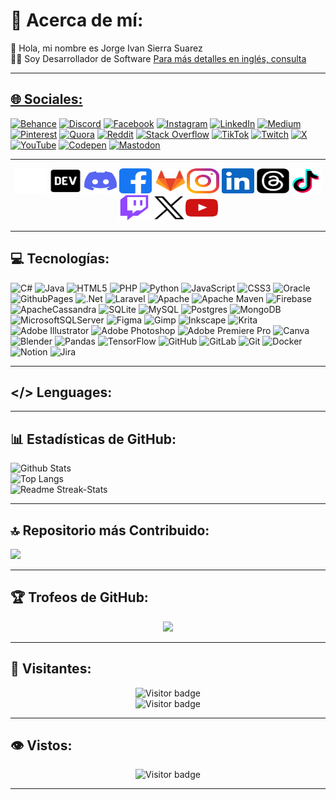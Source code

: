 # 💫 Acerca de mí:
<div align="left">
👋 Hola, mi nombre es Jorge Ivan Sierra Suarez <br>👨‍💻 Soy Desarrollador de Software
<a href="README.md" target="_blank">Para más detalles en inglés, consulta 
</div>

<hr>

## 🌐 Sociales:
[![Behance](https://img.shields.io/badge/Behance-1769ff?logo=behance&logoColor=white)](https://behance.net/jissbossg)
[![Discord](https://img.shields.io/badge/Discord-%237289DA.svg?logo=discord&logoColor=white)](https://discord.gg/jissbossg)
[![Facebook](https://img.shields.io/badge/Facebook-%231877F2.svg?logo=Facebook&logoColor=white)](https://facebook.com/jissbossg)
[![Instagram](https://img.shields.io/badge/Instagram-%23E4405F.svg?logo=Instagram&logoColor=white)](https://instagram.com/jissbossg)
[![LinkedIn](https://img.shields.io/badge/LinkedIn-%230077B5.svg?logo=linkedin&logoColor=white)](https://linkedin.com/in/jissbossg)
[![Medium](https://img.shields.io/badge/Medium-12100E?logo=medium&logoColor=white)](https://medium.com/@jissbossg)
[![Pinterest](https://img.shields.io/badge/Pinterest-%23E60023.svg?logo=Pinterest&logoColor=white)](https://pinterest.com/jissbossg) [![Quora](https://img.shields.io/badge/Quora-%23B92B27.svg?logo=Quora&logoColor=white)](https://quora.com/profile/jissbossg)
[![Reddit](https://img.shields.io/badge/Reddit-%23FF4500.svg?logo=Reddit&logoColor=white)](https://reddit.com/user/jissbossg)
[![Stack Overflow](https://img.shields.io/badge/-Stackoverflow-FE7A16?logo=stack-overflow&logoColor=white)](https://stackoverflow.com/users/jissbossg)
[![TikTok](https://img.shields.io/badge/TikTok-%23000000.svg?logo=TikTok&logoColor=white)](https://tiktok.com/@jissbossg)
[![Twitch](https://img.shields.io/badge/Twitch-%239146FF.svg?logo=Twitch&logoColor=white)](https://twitch.tv/jissbossg)
[![X](https://img.shields.io/badge/X-black.svg?logo=X&logoColor=white)](https://x.com/jissbossg)
[![YouTube](https://img.shields.io/badge/YouTube-%23FF0000.svg?logo=YouTube&logoColor=white)](https://youtube.com/@jissbossg)
[![Codepen](https://img.shields.io/badge/Codepen-000000?style=for-the-badge&logo=codepen&logoColor=white)](https://codepen.io/jissbossg)
[![Mastodon](https://img.shields.io/badge/-MASTODON-%232B90D9?style=for-the-badge&logo=mastodon&logoColor=white)](https://mastodon.social/@jissbossg)

<hr>

<div align="center">
  <a href="https://app.aluracursos.com/user/jissbossg
" target="_blank"><img src="assets/icons/social/svg/alura/default.svg" width="52" height="40" alt="Alura logo"/></a>
  <a href="https://dev.to/jissbossg" target="_blank"><img src="assets/icons/social/svg/devto/default.svg" width="52" height="40" alt="Dev.To logo"/></a>
  <a href="https://discord.gg/JGSBF8UMup
" target="_blank"><img src="assets/icons/social/svg/discord/default.svg" width="52" height="40" alt="Discord logo"/></a>
  <a href="https://www.facebook.com/jissbossg" target="_blank"><img src="assets/icons/social/svg/facebook/default.svg" width="52" height="40" alt="Facebook logo"/></a>
  <a href="https://gitlab.com/jissbossg" target="_blank"><img src="assets/icons/social/svg/gitlab/default.svg" width="52" height="40" alt="GitLab logo"/></a><a href="https://www.instagram.com/jissbossg"><img src="assets/icons/social/svg/instagram/default.svg" width="52" height="40" alt="Instagram logo"/></a>
  <a href="https://www.linkedin.com/in/jissbossg"><img src="assets/icons/social/svg/linkedin/default.svg" width="52" height="40" alt="Linkedin logo"/></a>
  <a href="https://www.threads.net/@jissbossg"><img src="assets/icons/social/svg/threads/default.svg" width="52" height="40" alt="Threads logo"/></a><a href="https://www.tiktok.com/@jissbossg"><img src="assets/icons/social/svg/tiktok/default.svg" width="52" height="40" alt="Tiktok logo"/></a>
  <a href="https://www.twitch.tv/jissbossg"><img src="assets/icons/social/svg/twitch/default.svg" width="52" height="40" alt="Twitch logo"/></a>
  <a href="https://x.com/jissbossg"><img src="assets/icons/social/svg/x/default.svg" width="52" height="40" alt="X logo"/></a><a href="https://www.youtube.com/@jissbossg"><img src="assets/icons/social/svg/youtube/default.svg" width="52" height="40" alt="Youtube logo"/></a>
</div>

<hr>

## 💻 Tecnologías:
![C#](https://img.shields.io/badge/c%23-%23239120.svg?style=for-the-badge&logo=csharp&logoColor=white)
![Java](https://img.shields.io/badge/java-%23ED8B00.svg?style=for-the-badge&logo=openjdk&logoColor=white)
![HTML5](https://img.shields.io/badge/html5-%23E34F26.svg?style=for-the-badge&logo=html5&logoColor=white)
![PHP](https://img.shields.io/badge/php-%23777BB4.svg?style=for-the-badge&logo=php&logoColor=white)
![Python](https://img.shields.io/badge/python-3670A0?style=for-the-badge&logo=python&logoColor=ffdd54)
![JavaScript](https://img.shields.io/badge/javascript-%23323330.svg?style=for-the-badge&logo=javascript&logoColor=%23F7DF1E)
![CSS3](https://img.shields.io/badge/css3-%231572B6.svg?style=for-the-badge&logo=css3&logoColor=white)
![Oracle](https://img.shields.io/badge/Oracle-F80000?style=for-the-badge&logo=oracle&logoColor=white)
![GithubPages](https://img.shields.io/badge/github%20pages-121013?style=for-the-badge&logo=github&logoColor=white)
![.Net](https://img.shields.io/badge/.NET-5C2D91?style=for-the-badge&logo=.net&logoColor=white)
![Laravel](https://img.shields.io/badge/laravel-%23FF2D20.svg?style=for-the-badge&logo=laravel&logoColor=white)
![Apache](https://img.shields.io/badge/apache-%23D42029.svg?style=for-the-badge&logo=apache&logoColor=white)
![Apache Maven](https://img.shields.io/badge/Apache%20Maven-C71A36?style=for-the-badge&logo=Apache%20Maven&logoColor=white)
![Firebase](https://img.shields.io/badge/firebase-a08021?style=for-the-badge&logo=firebase&logoColor=ffcd34)
![ApacheCassandra](https://img.shields.io/badge/cassandra-%231287B1.svg?style=for-the-badge&logo=apache-cassandra&logoColor=white)
![SQLite](https://img.shields.io/badge/sqlite-%2307405e.svg?style=for-the-badge&logo=sqlite&logoColor=white)
![MySQL](https://img.shields.io/badge/mysql-4479A1.svg?style=for-the-badge&logo=mysql&logoColor=white)
![Postgres](https://img.shields.io/badge/postgres-%23316192.svg?style=for-the-badge&logo=postgresql&logoColor=white)
![MongoDB](https://img.shields.io/badge/MongoDB-%234ea94b.svg?style=for-the-badge&logo=mongodb&logoColor=white)
![MicrosoftSQLServer](https://img.shields.io/badge/Microsoft%20SQL%20Server-CC2927?style=for-the-badge&logo=microsoft%20sql%20server&logoColor=white) ![Figma](https://img.shields.io/badge/figma-%23F24E1E.svg?style=for-the-badge&logo=figma&logoColor=white)
![Gimp](https://img.shields.io/badge/Gimp-657D8B?style=for-the-badge&logo=gimp&logoColor=FFFFFF)
![Inkscape](https://img.shields.io/badge/Inkscape-e0e0e0?style=for-the-badge&logo=inkscape&logoColor=080A13)
![Krita](https://img.shields.io/badge/Krita-203759?style=for-the-badge&logo=krita&logoColor=EEF37B)
![Adobe Illustrator](https://img.shields.io/badge/adobe%20illustrator-%23FF9A00.svg?style=for-the-badge&logo=adobe%20illustrator&logoColor=white)
![Adobe Photoshop](https://img.shields.io/badge/adobe%20photoshop-%2331A8FF.svg?style=for-the-badge&logo=adobe%20photoshop&logoColor=white)
![Adobe Premiere Pro](https://img.shields.io/badge/Adobe%20Premiere%20Pro-9999FF.svg?style=for-the-badge&logo=Adobe%20Premiere%20Pro&logoColor=white)
![Canva](https://img.shields.io/badge/Canva-%2300C4CC.svg?style=for-the-badge&logo=Canva&logoColor=white)
![Blender](https://img.shields.io/badge/blender-%23F5792A.svg?style=for-the-badge&logo=blender&logoColor=white)
![Pandas](https://img.shields.io/badge/pandas-%23150458.svg?style=for-the-badge&logo=pandas&logoColor=white)
![TensorFlow](https://img.shields.io/badge/TensorFlow-%23FF6F00.svg?style=for-the-badge&logo=TensorFlow&logoColor=white)
![GitHub](https://img.shields.io/badge/github-%23121011.svg?style=for-the-badge&logo=github&logoColor=white)
![GitLab](https://img.shields.io/badge/gitlab-%23181717.svg?style=for-the-badge&logo=gitlab&logoColor=white)
![Git](https://img.shields.io/badge/git-%23F05033.svg?style=for-the-badge&logo=git&logoColor=white)
![Docker](https://img.shields.io/badge/docker-%230db7ed.svg?style=for-the-badge&logo=docker&logoColor=white)
![Notion](https://img.shields.io/badge/Notion-%23000000.svg?style=for-the-badge&logo=notion&logoColor=white)
![Jira](https://img.shields.io/badge/jira-%230A0FFF.svg?style=for-the-badge&logo=jira&logoColor=white)

<hr>

## </> Lenguages:
<div align="left"></div>

<hr>

## 📊 Estadísticas de GitHub:
<div align="left"> 
  <div align="left">
    <img width="500" height="200" src="https://github-readme-stats.vercel.app/api?username=jissbossg&theme=radical&hide_border=false&include_all_commits=true&count_private=true&card_width=500" alt="Github Stats"/>
    </div>
    <div width="500" height="200" align="left">
      <img src="https://github-readme-stats.vercel.app/api/top-langs/?username=jissbossg&theme=radical&hide_border=false&include_all_commits=true&count_private=true&card_width=500"alt="Top Langs"/>
      </div>
      <div width="500" height="300" align="left">
        <img src="https://github-readme-streak-stats.herokuapp.com/?user=jissbossg&theme=radical&hide_border=false&card_width=500&card_height=200" alt="Readme Streak-Stats"/>
      </div>    
</div>

<hr>

## 🔝 Repositorio más Contribuido:
<div align="left"><img src="https://github-contributor-stats.vercel.app/api?username=jissbossg&limit=5&theme=radical&combine_all_yearly_contributions=true"/>
</div>

<hr>

## 🏆 Trofeos de GitHub:
<div align="center">
  <img src="https://github-profile-trophy.vercel.app/?username=jissbossg&theme=radical&no-frame=false&no-bg=false&margin-w=4"/>
</div>

<hr>

## 🧿 Visitantes:
<div align="center">
  <img src="https://visitor-badge.laobi.icu/badge?page_id=jissbossg.jissbossg&theme=radical&format=true" alt="Visitor badge"/>
  </div>
<div align="center">
  <img src="https://komarev.com/ghpvc/?username=jissbossg&theme=radical&format=true" alt="Visitor badge"/>
  </div>
</div>

<hr>

## 👁 Vistos:
<div align="center"><img src="https://profile-counter.glitch.me/jissbossg/count.svg?&theme=radical&format=true" height="40" width="200" alt="Visitor badge"/><hr></div> 

